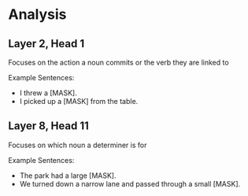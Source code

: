 # Analysis

## Layer 2, Head 1

Focuses on the action a noun commits or the verb they are linked to

Example Sentences:
- I threw a [MASK].
- I picked up a [MASK] from the table.

## Layer 8, Head 11

Focuses on which noun a determiner is for

Example Sentences:
- The park had a large [MASK].
- We turned down a narrow lane and passed through a small [MASK].


